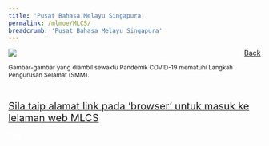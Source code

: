 ```yaml
---
title: 'Pusat Bahasa Melayu Singapura'
permalink: /mlmoe/MLCS/
breadcrumb: 'Pusat Bahasa Melayu Singapura'
---
```

<!-- Global site tag (gtag.js) - Google Ads: 726049306 -->
<script async src="https://www.googletagmanager.com/gtag/js?id=AW-726049306"></script>
<script>
  window.dataLayer = window.dataLayer || [];
  function gtag(){dataLayer.push(arguments);}
  gtag('js', new Date());

  gtag('config', 'AW-726049306');
</script>
<a href="/exhibits/Pameran- Bahasa- Melayu-Malay-Language-Exhibitions-e/Community-Partners/" style="float:right;">Back</a>
 <img src="/images/MTLS2021-MLCS_ML_Final.jpg"> <br/>
 <p style="font-size:12px;">Gambar-gambar yang diambil sewaktu Pandemik COVID-19 mematuhi Langkah Pengurusan Selamat (SMM).</p> <br/>
 
 
 <a href=" https://academyofsingaporeteachers.moe.edu.sg/mlcs/resources/e-mtls-2021---mlcs " target="_blank"><span style="font-size: 20px;">Sila taip alamat link pada ‘browser’ untuk masuk ke lelaman web MLCS</span></a> <br/>

<div class="btntop"><a href="#top" style="text-decoration:none;"><span style="color:white"><b>Top</b></span></a></div>
